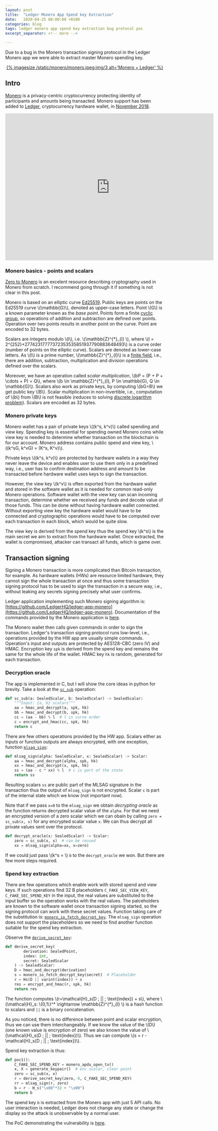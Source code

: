 ```yaml
---
layout: post
title:  "Ledger Monero App Spend key Extraction"
date:   2020-04-25 08:00:00 +0100
categories: blog
tags: ledger monero app spend key extraction bug protocol poc
excerpt_separator: <!-- more -->

---
```


Due to a bug in the Monero transaction signing protocol in the Ledger Monero app 
we were able to extract master Monero spending key.

<!-- more -->

<p style="text-align: center;">
    <a href="https://twitter.com/Ledger/status/1068127566752608256?s=20">
        {% imagesize /static/monero/monero.jpeg:img/3 alt='Monero + Ledger' %}
    </a>
</p>

## Intro

[Monero] is a privacy-centric cryptocurrency protecting identity of participants and amounts being transacted.
Monero support has been added to [Ledger], cryptocurrency hardware wallet, in [November 2018][monero-ledger-support].  

<p>
<iframe width="660" height="465" src="https://www.youtube.com/embed/50VczNVR7l8?rel=0" frameborder="0" allow="accelerometer; autoplay; encrypted-media; gyroscope; picture-in-picture" allowfullscreen></iframe>
</p>

### Monero basics - points and scalars

[Zero to Monero] is an excelent resource describing cryptography used in Monero from scratch. 
I recommend going through it if something is not clear in this post.

Monero is based on an elliptic curve [Ed25519]. 
Public keys are points on the Ed25519 curve \\(\mathbb{G}\\), denoted as upper-case letters. 
Point \\(G\\) is a known parameter known as the *base point*. Points form a finite [cyclic group](https://en.wikipedia.org/wiki/Cyclic_group), 
so operations of addition and subtraction are defined over points. Operation over two
points results in another point on the curve. Point are encoded to 32 bytes.
 
Scalars are integers modulo \\(l\\), i.e. \\(\mathbb{Z}^{\*}\_{l} \\), where \\(l = 2^{252}+27742317777372353535851937790883648493\\) is a curve order (number of points on the elliptic curve). 
Scalars are denoted as lower-case letters. As \\(l\\) is a prime number, \\(\mathbb{Z}^{\*}\_{l}\\) is a [finite field](https://en.wikipedia.org/wiki/Finite_field), i.e., there are addition, subtraction, multiplication and division operations defined over the scalars. 

Moreover, we have an operation called *scalar multiplication*, \\(bP = (P + P + \cdots + P) = Q\\), where \\(b \in \mathbb{Z}^{\*}\_{l}, P \in \mathbb{G}, Q \in \mathbb{G}\\). 
Scalars also work as private keys, by computing \\(bG=B\\) we get public key \\(B\\).
Scalar multiplication in non-invertible, i.e., computation of \\(b\\) from \\(B\\) is not feasible (reduces to solving [discrete logarithm problem](https://en.wikipedia.org/wiki/Discrete_logarithm)). Scalars are encoded as 32 bytes.

### Monero private keys

Monero wallet has a pair of private keys \\((k^s, k^v)\\) called spending and view key. Spending key is essential for spending owned Monero coins while view key is needed to determine whether transaction on the blockchain is for our account. Monero address contains public spend and view key, \\((k^sG, k^vG) = (K^s, K^v)\\).

Private keys \\((k^s, k^v)\\) are protected by hardware wallets in a way they never leave the device and
enables user to use them only in a predefined way, i.e., user has to confirm destination address and amount to be transacted before hardware wallet uses keys to sign the transaction. 

However, the view key \\(k^v\\) is often exported from the hardware wallet and stored in the software wallet as it is needed for common read-only Monero operations. Software wallet with the view key can scan incoming transaction, determine whether we received any funds and decode value of those funds. This can be done without having hardware wallet connected. Without exporting view key the hardware wallet would have to be connected and cryptographic operations would have to be computed over each transaction in each block, which would be quite slow. 

The view key is derived from the spend key thus the spend key \\(k^s\\) is the main secret we aim to extract from the hardware wallet. Once extracted, the wallet is compromised, attacker can transact all funds, which is game over.

## Transaction signing

Signing a Monero transaction is more complicated than Bitcoin transaction, for example. 
As hardware wallets (HWs) are resource limited hardware, they cannot sign the whole transaction at once and thus some transaction signing protocol has to be used to sign the transaction in a secure way, i.e., without leaking any secrets signing precisely what user confirms. 

Ledger application implementing such Monero signing algorithm is: [https://github.com/LedgerHQ/ledger-app-monero](https://github.com/LedgerHQ/ledger-app-monero). Documentation of the commands provided by the Monero application is [here](https://github.com/LedgerHQ/ledger-app-monero/blob/master/doc/developer/blue-app-commands.pdf).

The Monero wallet then calls given commands in order to sign the transaction. 
Ledger's transaction signing protocol runs low-level, i.e., operations provided by the HW app are usually simple commands. Operation's input and outputs are protected by AES128-CBC (zero IV) and HMAC. 
Encryption key `spk` is derived from the spend key and remains the same for the whole life of the wallet. HMAC key `hk` is random, generated for each transaction.

### Decryption oracle

The app is implemented in C, but I will show the core ideas in python for brevity.
Take a look at the [`sc_sub`](https://github.com/ph4r05/blue-app-monero/blob/7d6c5f5573c4c83fe74dcbb3fe6591489bae7828/src/monero_key.c#L430) operation:

```python
def sc_sub(a: SealedScalar, b: SealedScalar) -> SealedScalar:
    """Input: {a, b} scalars"""
    aa = hmac_and_decrypt(a, spk, hk)
    bb = hmac_and_decrypt(b, spk, hk)
    cc = (aa - bb) % l  # l is curve order
    c = encrypt_and_hmac(cc, spk, hk)
    return c
```

There are few others operations provided by the HW app. Scalars either as inputs or function outputs are always encrypted, with one exception, function [`mlsag_sign`](https://github.com/ph4r05/blue-app-monero/blob/7d6c5f5573c4c83fe74dcbb3fe6591489bae7828/src/monero_mlsag.c#L96):

```python
def mlsag_sign(alpha: SealedScalar, x: SealedScalar) -> Scalar:
    aa = hmac_and_decrypt(alpha, spk, hk)  
    xx = hmac_and_decrypt(x, spk, hk)
    ss = (aa - c * xx) % l  # c is part of the state
    return ss
```

Resulting scalars `ss` are public part of the MLSAG signature in the transaction thus the output of `mlsag_sign` is not encrypted. Scalar `c` is part of the internal state which we know (not important now). 

Note that if we pass `x=0` to the `mlsag_sign` we obtain *decrypting oracle* as the function returns decrypted scalar value of the `alpha`. For that we need an encrypted version of a zero scalar which we can obain by calling `zero = sc_sub(x, x)` for any encrypted scalar value `x`. We can thus decrypt all private values sent over the protocol.

```python
def decrypt_oracle(x: SealedScalar) -> Scalar:
    zero = sc_sub(x, x)  # can be reused
    xx = mlsag_sign(alpha=xx, x=zero)
```

If we could just pass \\(k^s = \\) `b` to the `decrypt_oracle` we won. But there are few more steps required.

### Spend key extraction

There are few operations which enable work with stored spend and view keys. If such operations find
32 B placeholders `C_FAKE_SEC_VIEW_KEY`, `C_FAKE_SEC_SPEND_KEY` in the input, the real values are substituted to the input buffer so the operation works with the real values. The palceholders are known to the software wallet once transaction signing started, so the signing protocol can work with these secret values. Function taking care of the substitution is: [`monero_io_fetch_decrypt_key`](https://github.com/ph4r05/blue-app-monero/blob/7d6c5f5573c4c83fe74dcbb3fe6591489bae7828/src/monero_io.c#L258). The `mlsag_sign` operation does not support the placeholders so we need to find another function suitable for the spend key extraction.

Observe the [`derive_secret_key`](https://github.com/ph4r05/blue-app-monero/blob/7d6c5f5573c4c83fe74dcbb3fe6591489bae7828/src/monero_key.c#L574):

```python
def derive_secret_key(
        derivation: SealedPoint, 
        index: int, 
        secret: SealedScalar
    ) -> SealedScalar:
    D = hmac_and_decrypt(derivation)
    s = monero_io_fetch_decrypt_key(secret)  # Placeholder
    r = Hs(D || varint(index)) + s   
    res = encrypt_and_hmac(r, spk, hk)
    return res
```

The function computes \\(r=\mathcal{H}\_s(D \; \|\| \; \text{index}) + s\\), where \\(\mathcal{H}\_s: \\{0,1\\}^* \rightarrow \mathbb{Z}^{\*}\_{l} \\) is a hash function to scalars and `||` is a binary concatenation.

As you noticed, there is no difference between point and scalar encryption, thus we can use them interchangeably.
If we know the value of the \\(D\\) (one known value is encryption of zero) we also known the value of \\(\mathcal{H}\_s(D \; \|\| \; \text{index})\\). Thus we can compute \\(s = r - \mathcal{H}\_s(D \; \|\| \; \text{index})\\).

Spend key extraction is thus:

```python
def poc1():
    C_FAKE_SEC_SPEND_KEY = monero_apdu_open_tx()
    x, X = generate_keypair()  # enc scalar, clear point
    zero = sc_sub(x, x)
    r = derive_secret_key(zero, 0, C_FAKE_SEC_SPEND_KEY)
    rr = mlsag_sign(r, zero)
    b = r - H_s("\x00"*32 + "\x00")
    return b
```

The spend key `b` is extracted from the Monero app with just 5 API calls. No user interaction is needed, Ledger does not change any state or change the display so the attack is unobservable by a normal user.  

The PoC demonstrating the vulnerability is [here](https://github.com/ph4r05/ledger-app-monero-1.42-vuln/blob/3e615bbfe4c4112ddc9e4099a1ba8378f37ab90b/poc.py#L114).




[Ledger]: https://www.ledger.com
[Monero]: https://www.getmonero.org
[Speculos]: https://github.com/LedgerHQ/speculos
[Zero To Monero]: https://web.getmonero.org/library/Zero-to-Monero-2-0-0.pdf
[vuln-repo]: https://github.com/ph4r05/ledger-app-monero-1.42-vuln
[monero-app]: https://github.com/LedgerHQ/ledger-app-monero/tree/7d6c5f5573c4c83fe74dcbb3fe6591489bae7828
[monero-ledger-support]: https://twitter.com/Ledger/status/1068127566752608256?s=20
[Ed25519]: https://eprint.iacr.org/2008/013.pdf


